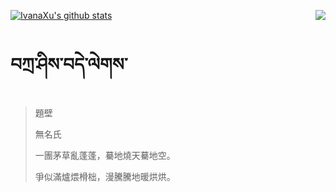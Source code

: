 [![IvanaXu's github stats](https://github-readme-stats.vercel.app/api?username=IvanaXu&show_icons=true&theme=vue-dark)](https://github.com/anuraghazra/github-readme-stats)
<img align="right" src="https://github-readme-stats.vercel.app/api/top-langs/?username=IvanaXu&langs_count=3&theme=graywhite" />
# བཀྲ་ཤིས་བདེ་ལེགས་
> 題壁
> 
> 無名氏
> 
> 一團茅草亂蓬蓬，驀地燒天驀地空。
> 
> 爭似滿爐煨榾柮，漫騰騰地暖烘烘。
>